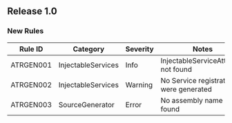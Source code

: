 ## Release 1.0

### New Rules

 Rule ID   | Category           | Severity | Notes                                
-----------|--------------------|----------|--------------------------------------
 ATRGEN001 | InjectableServices | Info     | InjectableServiceAttribute not found 
 ATRGEN002 | InjectableServices | Warning  | No Service registrations were generated      
 ATRGEN003 | SourceGenerator    | Error    | No assembly name was found           